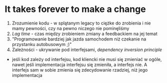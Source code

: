 # It takes forever to make a change 

1. Zrozumienie kodu - w splątanym legacy to ciężke do zrobienia i nie mamy pewności, czy na pewno niczego nie pominęliśmy
1. _Lag time_ - czas między zrobieniem zmiany a feedbackiem na jej temat
1. "Programowanie bardziej jak jazda samochodem niż czekanie na przystanku autobusowym ;)"
1. Zależności - ukrywanie pod interfejsami, _dependency inversion principle_
  - jeśli kod zależy od interfejsu, kod kliencki nie musi się zmieniać w ogóle, nawet jeśli 
  implementacja interfejsu się zmieniła, a interfejs nie. A interfejs sam w sobie zmienia się zdecydowanie
  rzadziej, niż jego implementacja